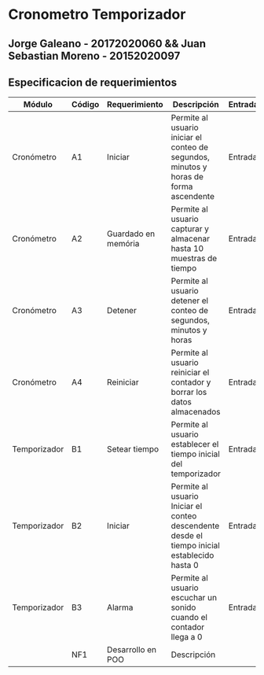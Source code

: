 # Cronometro Temporizador

## Jorge Galeano - 20172020060 && Juan Sebastian Moreno - 20152020097

## Especificacion de requerimientos
| Módulo | Código | Requerimiento | Descripción | Entrada | Salida |
| ------------- | ------------- | ------------- | ------------- | ------------- | ------------- |
| Cronómetro | A1 |	Iniciar | Permite al usuario iniciar el conteo de segundos, minutos y horas de forma ascendente | Entrada | Salida |
| Cronómetro | A2 |	Guardado en memória | Permite al usuario capturar y almacenar hasta 10 muestras de tiempo | Entrada | Salida |
| Cronómetro | A3 |	Detener | Permite al usuario detener el conteo de segundos, minutos y horas | Entrada | Salida |
| Cronómetro | A4 |	Reiniciar | Permite al usuario reiniciar el contador y borrar los datos almacenados | Entrada | Salida |
| Temporizador | B1 |	Setear tiempo | Permite al usuario establecer el tiempo inicial del temporizador | Entrada | Salida |
| Temporizador | B2 |	Iniciar | Permite al usuario Iniciar el conteo descendente desde el tiempo inicial establecido hasta 0 | Entrada | Salida |
| Temporizador | B3 |	Alarma | Permite al usuario escuchar un sonido cuando el contador llega a 0 | Entrada | Salida |
| | NF1 |	Desarrollo en POO | Descripción | | |
